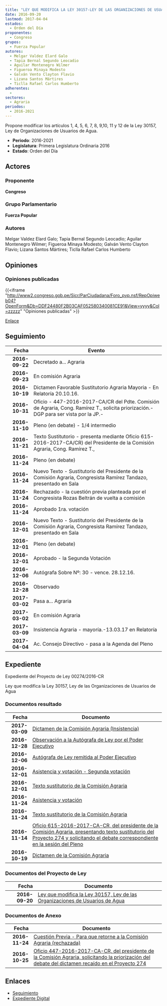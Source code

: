 ```yaml
---
title: "LEY QUE MODIFICA LA LEY 30157-LEY DE LAS ORGANIZACIONES DE USUARIOS DE AGUA"
date: 2016-09-20
lastmod: 2017-04-04
estados: 
  - Orden del Día
proponentes: 
  - Congreso
grupos: 
  - Fuerza Popular
autores: 
  - Melgar Valdez Elard Galo
  - Tapia Bernal Segundo Leocadio
  - Aguilar Montenegro Wilmer
  - Figueroa Minaya Modesto
  - Galván Vento Clayton Flavio
  - Lizana Santos Mártires
  - Ticlla Rafael Carlos Humberto
adherentes: 
  - 
sectores: 
  - Agraria
periodos: 
  - 2016-2021
---
```


Propone modificar los artículos 1, 4, 5, 6, 7, 8, 9,10, 11 y 12 de la Ley 30157, Ley de Organizaciones de Usuarios de Agua.

- **Periodo**: 2016-2021
- **Legislatura**: Primera Legislatura Ordinaria 2016
- **Estado**: Orden del Día

## Actores

### Proponente

**Congreso**

### Grupo Parlamentario

**Fuerza Popular**

### Autores

Melgar Valdez Elard Galo; Tapia Bernal Segundo Leocadio; Aguilar Montenegro Wilmer; Figueroa Minaya Modesto; Galván Vento Clayton Flavio; Lizana Santos Mártires; Ticlla Rafael Carlos Humberto


## Opiniones

### Opiniones publicadas

{{<iframe "http://www2.congreso.gob.pe/Sicr/ParCiudadana/Foro_pvp.nsf/RepOpiweb04?OpenForm&Db=DDF24480F2B03CAF052580340081CE91&View=yyyy&Col=zzzzz" "Opiniones publicadas" >}}

[Enlace](http://www2.congreso.gob.pe/Sicr/ParCiudadana/Foro_pvp.nsf/RepOpiweb04?OpenForm&Db=DDF24480F2B03CAF052580340081CE91&View=yyyy&Col=zzzzz)

## Seguimiento

| Fecha | Evento |
|------:|--------|
| **2016-09-22** | Decretado a... Agraria|
| **2016-09-23** | En comisión Agraria|
| **2016-10-19** | Dictamen Favorable Sustitutorio Agraria Mayoria - En Relatoría 20.10.16.|
| **2016-10-31** | Oficio - 447-2016-2017-CA/CR del Pdte. Comisión de Agraria, Cong. Ramírez T., solicita priorización.-DGP para ser vista por la JP.-|
| **2016-11-10** | Pleno (en debate) - 1/4 intermedio|
| **2016-11-21** | Texto Sustitutorio - presenta mediante Oficio 615-2016-2017-CA/CR) del Presidente de la Comisión Agraria, Cong. Ramírez T.,|
| **2016-11-24** | Pleno (en debate)|
| **2016-11-24** | Nuevo Texto - Sustitutorio del Presidente de la Comisión Agraria, Congresista Ramírez Tandazo, presentado en Sala|
| **2016-11-24** | Rechazado - la cuestión previa planteada por el Congresista Rozas Beltrán de vuelta a comisión|
| **2016-11-24** | Aprobado 1ra. votación|
| **2016-12-01** | Nuevo Texto - Sustitutorio del Presidente de la Comisión Agraria, Congresista Ramírez Tandazo, presentado en Sala|
| **2016-12-01** | Pleno (en debate)|
| **2016-12-01** | Aprobado - la Segunda Votación|
| **2016-12-06** | Autógrafa Sobre Nº: 30 - vence. 28.12.16.|
| **2016-12-28** | Observado|
| **2017-03-02** | Pasa a... Agraria|
| **2017-03-02** | En comisión Agraria|
| **2017-03-09** | Insistencia Agraria - mayoría.-13.03.17 en Relatoría|
| **2017-04-04** | Ac. Consejo Directivo - pasa a la Agenda del Pleno|


## Expediente

Expediente del Proyecto de Ley 00274/2016-CR

Ley que modifica la Ley 30157, Ley de las Organizaciones de Usuarios de Agua


### Documentos resultado

| Fecha | Documento |
|------:|--------|
| **2017-03-09** | [Dictamen de la Comisión Agraria (Insistencia)](http://www.leyes.congreso.gob.pe/Documentos/2016_2021/Dictamenes/Proyectos_de_Ley/00274DC01MAY20170309.pdf) |
| **2016-12-28** | [Observación a la Autógrafa de Ley por el Poder Ejecutivo](http://www.leyes.congreso.gob.pe/Documentos/2016_2021/Observacion_a_la_Autografa/OBAU0027420161228..pdf) |
| **2016-12-06** | [Autógrafa de Ley remitida al Poder Ejecutivo](http://www.leyes.congreso.gob.pe/Documentos/2016_2021/Autografas/Ley_y_de_Resolucion_Legislativa/AU0027420161206.pdf) |
| **2016-12-01** | [Asistencia y votación - Segunda votación](http://www.leyes.congreso.gob.pe/Documentos/2016_2021/Asistencia_y_Votacion/Proyectos_de_Ley/AVS0027420161201.pdf) |
| **2016-12-01** | [Texto sustitutorio de la Comisión Agraria](http://www.leyes.congreso.gob.pe/Documentos/2016_2021/Texto_Sustitutorio/Proyectos_de_Ley/TS0027420161201.pdf) |
| **2016-11-24** | [Asistencia y votación](http://www.leyes.congreso.gob.pe/Documentos/2016_2021/Asistencia_y_Votacion/Proyectos_de_Ley/AV0027420161124.pdf) |
| **2016-11-24** | [Texto sustitutorio de la Comisión Agraria](http://www.leyes.congreso.gob.pe/Documentos/2016_2021/Texto_Sustitutorio/Proyectos_de_Ley/TS0027420161124.pdf) |
| **2016-11-14** | [Oficio 615-2016-2017-CA-CR, del presidente de la Comisión Agraria, presentando texto sustitutorio del Proyecto 274 y solicitando el debate correspondiente en la sesión del Pleno](http://www.leyes.congreso.gob.pe/Documentos/2016_2021/Oficios/Comisiones_Ordinarias/OFICIO-615-2016-2017-CA-CR-1.pdf) |
| **2016-10-19** | [Dictamen de la Comisión Agraria](http://www.leyes.congreso.gob.pe/Documentos/2016_2021/Dictamenes/Proyectos_de_Ley/00274DC01MAY20161019.pdf) |

### Documentos del Proyecto de Ley

| Fecha | Documento |
|------:|--------|
| **2016-09-20** | [Ley que modifica la Ley 30157, Ley de las Organizaciones de Usuarios de Agua](http://www.leyes.congreso.gob.pe/Documentos/2016_2021/Proyectos_de_Ley_y_de_Resoluciones_Legislativas/PL0027420160920..pdf) |

### Documentos de Anexo

| Fecha | Documento |
|------:|--------|
| **2016-11-24** | [Cuestión Previa - Para que retorne a la Comisión Agraria (rechazada)](http://www.leyes.congreso.gob.pe/Documentos/2016_2021/Asistencia_y_Votacion/Proyectos_de_Ley/AVC0027420161124.pdf) |
| **2016-10-25** | [Oficio 447-2016-2017-CA-CR, del presidente de la Comisión Agraria, solicitando la priorización del debate del dictamen recaído en el Proyecto 274](http://www.leyes.congreso.gob.pe/Documentos/2016_2021/Oficios/Comisiones_Ordinarias/OFICIO-447-2016-2017-CA-CR.pdf) |

## Enlaces 

- [Seguimiento](http://www2.congreso.gob.pehttp://www2.congreso.gob.pe/Sicr/TraDocEstProc/CLProLey2016.nsf/f7fff46988ca05b1052578e100829cc7/ac926718a708a15005258035005469ad?OpenDocument)
- [Expediente Digital](http://www2.congreso.gob.pehttp://www2.congreso.gob.pe/Sicr/TraDocEstProc/CLProLey2016.nsf/f7fff46988ca05b1052578e100829cc7/ac926718a708a15005258035005469ad?OpenDocument&Click=05257FB7005EB655.eb71d0cf91d8294e05256cdf006b5706/$Body/0.1C6C)
